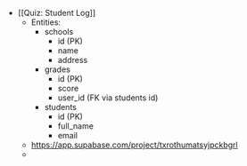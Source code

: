 - [[Quiz: Student Log]]
	- Entities:
		- schools
			- id (PK)
			- name
			- address
		- grades
			- id (PK)
			- score
			- user_id (FK via students id)
		- students
			- id (PK)
			- full_name
			- email
	- https://app.supabase.com/project/txrothumatsyjpckbgrl
	-